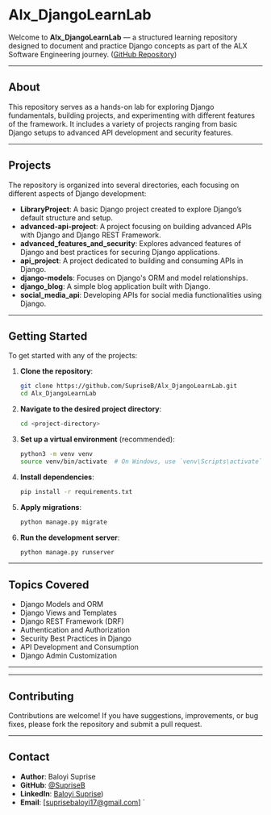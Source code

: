 # Alx\_DjangoLearnLab

Welcome to **Alx\_DjangoLearnLab** — a structured learning repository designed to document and practice Django concepts as part of the ALX Software Engineering journey. ([GitHub Repository](https://github.com/SupriseB/Alx_DjangoLearnLab))

---

## About

This repository serves as a hands-on lab for exploring Django fundamentals, building projects, and experimenting with different features of the framework. It includes a variety of projects ranging from basic Django setups to advanced API development and security features.

---

##  Projects

The repository is organized into several directories, each focusing on different aspects of Django development:

* **LibraryProject**: A basic Django project created to explore Django’s default structure and setup.
* **advanced-api-project**: A project focusing on building advanced APIs with Django and Django REST Framework.
* **advanced\_features\_and\_security**: Explores advanced features of Django and best practices for securing Django applications.
* **api\_project**: A project dedicated to building and consuming APIs in Django.
* **django-models**: Focuses on Django's ORM and model relationships.
* **django\_blog**: A simple blog application built with Django.
* **social\_media\_api**: Developing APIs for social media functionalities using Django.

---

##  Getting Started

To get started with any of the projects:

1. **Clone the repository**:

   ```bash
   git clone https://github.com/SupriseB/Alx_DjangoLearnLab.git
   cd Alx_DjangoLearnLab
   ```

2. **Navigate to the desired project directory**:

   ```bash
   cd <project-directory>
   ```

3. **Set up a virtual environment** (recommended):

   ```bash
   python3 -m venv venv
   source venv/bin/activate  # On Windows, use `venv\Scripts\activate`
   ```

4. **Install dependencies**:

   ```bash
   pip install -r requirements.txt
   ```

5. **Apply migrations**:

   ```bash
   python manage.py migrate
   ```

6. **Run the development server**:

   ```bash
   python manage.py runserver
   ```

---

## Topics Covered

* Django Models and ORM
* Django Views and Templates
* Django REST Framework (DRF)
* Authentication and Authorization
* Security Best Practices in Django
* API Development and Consumption
* Django Admin Customization

---

---

##  Contributing

Contributions are welcome! If you have suggestions, improvements, or bug fixes, please fork the repository and submit a pull request.

---

## Contact

* **Author**: Baloyi Suprise
* **GitHub**: [@SupriseB](https://github.com/SupriseB)
* **LinkedIn**: [Baloyi Suprise](https://www.linkedin.com/in/suprise-baloyi-621781176/))
* **Email**: [suprisebaloyi17@gmail.com]
`
